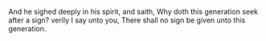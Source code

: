 And he sighed deeply in his spirit, and saith, Why doth this generation seek after a sign? verily I say unto you, There shall no sign be given unto this generation.

